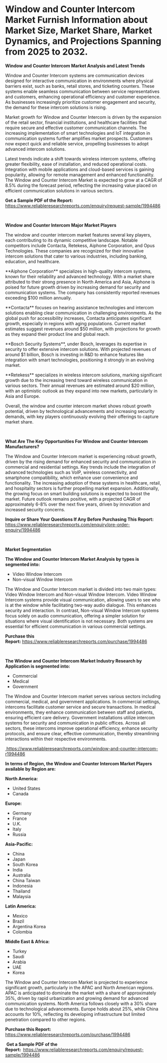 <p><h1>Window and Counter Intercom Market Furnish Information about Market Size, Market Share, Market Dynamics, and Projections Spanning from 2025 to 2032.</h1></p><p><strong>Window and Counter Intercom Market Analysis and Latest Trends</strong></p>
<p><p>Window and Counter Intercom systems are communication devices designed for interactive communication in environments where physical barriers exist, such as banks, retail stores, and ticketing counters. These systems enable seamless communication between service representatives and customers, enhancing operational efficiency and customer experience. As businesses increasingly prioritize customer engagement and security, the demand for these intercom solutions is rising.</p><p>Market growth for Window and Counter Intercom is driven by the expansion of the retail sector, financial institutions, and healthcare facilities that require secure and effective customer communication channels. The increasing implementation of smart technologies and IoT integration in communication systems further amplifies market prospects. Customers now expect quick and reliable service, propelling businesses to adopt advanced intercom solutions.</p><p>Latest trends indicate a shift towards wireless intercom systems, offering greater flexibility, ease of installation, and reduced operational costs. Integration with mobile applications and cloud-based services is gaining popularity, allowing for remote management and enhanced functionality. The Window and Counter Intercom Market is expected to grow at a CAGR of 8.5% during the forecast period, reflecting the increasing value placed on efficient communication solutions in various sectors.</p></p>
<p><strong>Get a Sample PDF of the Report:&nbsp;</strong> <a href="https://www.reliableresearchreports.com/enquiry/request-sample/1994486?utm_campaign=3262&utm_medium=2&utm_source=Github&utm_content=ia&utm_term=12042025&utm_id=window-and-counter-intercom">https://www.reliableresearchreports.com/enquiry/request-sample/1994486</a></p>
<p>&nbsp;</p>
<p><strong>Window and Counter Intercom Major Market Players</strong></p>
<p><p>The window and counter intercom market features several key players, each contributing to its dynamic competitive landscape. Notable competitors include Contacta, Retekess, Aiphone Corporation, and Opus Technologies. These companies are recognized for their innovative intercom solutions that cater to various industries, including banking, education, and healthcare.</p><p>**Aiphone Corporation** specializes in high-quality intercom systems, known for their reliability and advanced technology. With a market share attributed to their strong presence in North America and Asia, Aiphone is poised for future growth driven by increasing demand for security and communication systems. The company has consistently reported revenues exceeding $100 million annually.</p><p>**Contacta** focuses on hearing assistance technologies and intercom solutions enabling clear communication in challenging environments. As the global push for accessibility increases, Contacta anticipates significant growth, especially in regions with aging populations. Current market estimates suggest revenues around $50 million, with projections for growth as they expand their product line and global reach.</p><p>**Bosch Security Systems**, under Bosch, leverages its expertise in security to offer extensive intercom solutions. With projected revenues of around $1 billion, Bosch is investing in R&D to enhance features like integration with smart technologies, positioning it strongly in an evolving market.</p><p>**Retekess** specializes in wireless intercom solutions, marking significant growth due to the increasing trend toward wireless communication in various sectors. Their annual revenues are estimated around $20 million, with an optimistic outlook as they expand into new markets, particularly in Asia and Europe.</p><p>Overall, the window and counter intercom market shows robust growth potential, driven by technological advancements and increasing security demands, with key players continuously evolving their offerings to capture market share.</p></p>
<p>&nbsp;</p>
<p><strong>What Are The Key Opportunities For Window and Counter Intercom Manufacturers?</strong></p>
<p><p>The Window and Counter Intercom market is experiencing robust growth, driven by the rising demand for enhanced security and communication in commercial and residential settings. Key trends include the integration of advanced technologies such as VoIP, wireless connectivity, and smartphone compatibility, which enhance user convenience and functionality. The increasing adoption of these systems in healthcare, retail, and hospitality sectors is further propelling market expansion. Additionally, the growing focus on smart building solutions is expected to boost the market. Future outlook remains positive, with a projected CAGR of approximately 6-8% over the next five years, driven by innovation and increased security concerns.</p></p>
<p><strong>Inquire or Share Your Questions If Any Before Purchasing This Report:</strong> <a href="https://www.reliableresearchreports.com/enquiry/pre-order-enquiry/1994486?utm_campaign=3262&utm_medium=2&utm_source=Github&utm_content=ia&utm_term=12042025&utm_id=window-and-counter-intercom">https://www.reliableresearchreports.com/enquiry/pre-order-enquiry/1994486</a></p>
<p>&nbsp;</p>
<p><strong>Market Segmentation</strong></p>
<p><strong>The Window and Counter Intercom Market Analysis by types is segmented into:</strong></p>
<p><ul><li>Video Window Intercom</li><li>Non-visual Window Intercom</li></ul></p>
<p><p>The Window and Counter Intercom market is divided into two main types: Video Window Intercom and Non-visual Window Intercom. Video Window Intercom systems provide visual communication, allowing users to see who is at the window while facilitating two-way audio dialogue. This enhances security and interaction. In contrast, Non-visual Window Intercom systems focus solely on audio communication, offering a simpler solution for situations where visual identification is not necessary. Both systems are essential for efficient communication in various commercial settings.</p></p>
<p><strong>Purchase this Report:&nbsp;</strong><a href="https://www.reliableresearchreports.com/purchase/1994486?utm_campaign=3262&utm_medium=2&utm_source=Github&utm_content=ia&utm_term=12042025&utm_id=window-and-counter-intercom">https://www.reliableresearchreports.com/purchase/1994486</a></p>
<p>&nbsp;</p>
<p><strong>The Window and Counter Intercom Market Industry Research by Application is segmented into:</strong></p>
<p><ul><li>Commercial</li><li>Medical</li><li>Government</li></ul></p>
<p><p>The Window and Counter Intercom market serves various sectors including commercial, medical, and government applications. In commercial settings, intercoms facilitate customer service and secure transactions. In medical environments, they enhance communication between staff and patients, ensuring efficient care delivery. Government installations utilize intercom systems for security and communication in public offices. Across all sectors, these intercoms improve operational efficiency, enhance security protocols, and ensure clear, effective communication, thereby streamlining interactions within their respective environments.</p></p>
<p><a href="https://www.reliableresearchreports.com/window-and-counter-intercom-r1994486?utm_campaign=3262&utm_medium=2&utm_source=Github&utm_content=ia&utm_term=12042025&utm_id=window-and-counter-intercom">&nbsp;https://www.reliableresearchreports.com/window-and-counter-intercom-r1994486</a></p>
<p><strong>In terms of Region, the Window and Counter Intercom Market Players available by Region are:</strong></p>
<p>
    <p> <strong> North America: </strong>
        <ul>
            <li>United States</li>
            <li>Canada</li>
        </ul>
        </p> 
    <p> <strong> Europe: </strong>
        <ul>
            <li>Germany</li>
            <li>France</li>
            <li>U.K.</li>
            <li>Italy</li>
            <li>Russia</li>
        </ul>
        </p> 
    <p> <strong> Asia-Pacific: </strong>
        <ul>
            <li>China</li>
            <li>Japan</li>
            <li>South Korea</li>
            <li>India</li>
            <li>Australia</li>
            <li>China Taiwan</li>
            <li>Indonesia</li>
            <li>Thailand</li>
            <li>Malaysia</li>
        </ul>
        </p> 
    <p> <strong> Latin America: </strong>
        <ul>
            <li>Mexico</li>
            <li>Brazil</li>
            <li>Argentina Korea</li>
            <li>Colombia</li>
        </ul>
        </p> 
    <p> <strong> Middle East & Africa: </strong>
        <ul>
            <li>Turkey</li>
            <li>Saudi</li>
            <li>Arabia</li>
            <li>UAE</li>
            <li>Korea</li>
        </ul>
    </p>
    </p>
<p><p>The Window and Counter Intercom Market is projected to experience significant growth, particularly in the APAC and North American regions. APAC is anticipated to dominate the market with a share of approximately 35%, driven by rapid urbanization and growing demand for advanced communication systems. North America follows closely with a 30% share due to technological advancements. Europe holds about 25%, while China accounts for 10%, reflecting its developing infrastructure but limited penetration compared to other regions.</p></p>
<p><strong>Purchase this Report: </strong><a href="https://www.reliableresearchreports.com/purchase/1994486?utm_campaign=3262&utm_medium=2&utm_source=Github&utm_content=ia&utm_term=12042025&utm_id=window-and-counter-intercom">https://www.reliableresearchreports.com/purchase/1994486</a></p>
<p>&nbsp;<strong>Get a Sample PDF of the Report:&nbsp;&nbsp;</strong><a href="https://www.reliableresearchreports.com/enquiry/request-sample/1994486?utm_campaign=3262&utm_medium=2&utm_source=Github&utm_content=ia&utm_term=12042025&utm_id=window-and-counter-intercom">https://www.reliableresearchreports.com/enquiry/request-sample/1994486</a></p>
<p><strong></strong></p>
<p><p></p><p></p><p></p></p>